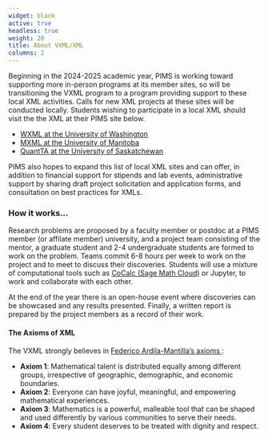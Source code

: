 ```yaml
---
widget: blank
active: true
headless: true
weight: 20
title: About VXML/XML
columns: 2
---
```

Beginning in the 2024-2025 academic year, PIMS is working toward supporting more
in-person programs at its member sites, so will be transitioning the VXML
program to a program providing support to these local XML activities. Calls for
new XML projects at these sites will be conducted locally. Students wishing to
participate in a local XML should visit the the XML at their PIMS site below.

  * [WXML at the University of Washington <i class="fa fa-external-link"></i>](https://wxml.math.washington.edu/)
  * [MXML at the University of Manitoba <i class="fa fa-external-link"></i>](https://sites.google.com/view/mxml/home)
  * [QuantTA at the University of Saskatchewan <i class="fa fa-external-link"></i>](https://artsandscience.usask.ca/quanta/)

PIMS also hopes to expand this list of local XML sites and can offer, in
addition to financial support for stipends and lab events, administrative
support by sharing draft project solicitation and application forms, and
consultation on best practices for XMLs.


### How it works...

Research problems are proposed by a faculty member or postdoc at a PIMS member
(or affilate member) university, and a project team consisting of the mentor, a
graduate student and 2-4 undergraduate students are formed to work on the
problem.  Teams commit 6-8 hours per week to work on the project and to meet to
discuss their discoveries. Students will use a mixture of computational tools
such as [CoCalc (Sage Math Cloud)](https://cocalc.com/) or Jupyter, to work and
collaborate with each other.

At the end of the year there is an open-house event where discoveries can be
showcased and any results presented. Finally, a written report is prepared by
the project members as a record of their work.


#### The Axioms of XML
The VXML strongly believes in [Federico Ardila-Mantilla’s
axioms <i class="fa-solid fa-file-pdf"></i>](http://math.sfsu.edu/federico/Articles/noticesfinal.pdf):

  * **Axiom 1**: Mathematical talent is distributed equally among different
    groups, irrespective of geographic, demographic, and economic boundaries.
  * **Axiom 2**: Everyone can have joyful, meaningful, and empowering
    mathematical experiences.
  * **Axiom 3**: Mathematics is a powerful, malleable tool that can be shaped
    and used differently by various communities to serve their needs.
  * **Axiom 4**: Every student deserves to be treated with dignity and respect.
